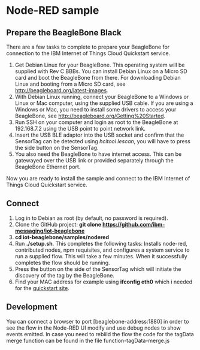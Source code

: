 Node-RED sample
===============

Prepare the BeagleBone Black 
----------------------------

There are a few tasks to complete to prepare your BeagleBone for connection to the IBM Internet of Things Cloud Quickstart service.

1. Get Debian Linux for your BeagleBone.
   This operating system will be supplied with Rev C BBBs.
   You can install Debian Linux on a Micro SD card and boot the BeagleBone from there.
   For downloading Debian Linux and booting from a Micro SD card, see http://beagleboard.org/latest-images.
2. With Debian Linux running, connect your BeagleBone to a Windows or Linux or Mac computer, using the supplied USB cable.
   If you are using a Windows or Mac, you need to install some drivers to access your BeagleBone, see http://beagleboard.org/Getting%20Started.
3. Run SSH on your computer and login as root to the BeagleBone at 192.168.7.2 using the USB point to point network link.
4. Insert the USB BLE adaptor into the USB socket and confirm that the SensorTag can be detected using *hcitool lescan*, you will have to press the side button on the SensorTag.
5. You also need the BeagleBone to have internet access. This can be gatewayed over the USB link or provided separately through the BeagleBone Ethernet port.

Now you are ready to install the sample and connect to the IBM Internet of Things Cloud Quickstart service.

Connect
-------

1. Log in to Debian as root (by default, no password is required).
2. Clone the GitHub project: __git clone https://github.com/ibm-messaging/iot-beaglebone__
3. __cd iot-beaglebone/samples/nodered__
4. Run __./setup.sh__. This completes the following tasks:
   Installs node-red, contributed nodes, npm requisites, and configures a system service to run a supplied flow.
   This will take a few minutes. When it successfully completes the flow should be running.
5. Press the button on the side of the SensorTag which will initiate the discovery of the tag by the BeagleBone.
6. Find your MAC address for example using __ifconfig eth0__ which i needed for the [quickstart site](http://quickstart.internetofthings.ibmcloud.com).
 

Development
-----------
You can connect a browser to port [beaglebone-address:1880]  in order to see the flow in the Node-RED UI modify and use debug nodes to show events emitted.
In case you need to rebiild the flow the code for the tagData merge function can be found in the file function-tagData-merge.js
